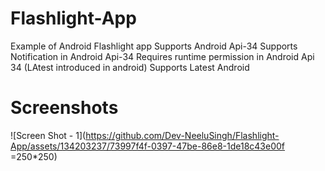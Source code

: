 # Flashlight-App
Example of Android Flashlight app 
Supports Android Api-34
Supports Notification in Android Api-34
Requires runtime permission in Android Api 34 (LAtest introduced in android)
Supports Latest Android
# Screenshots
![Screen Shot - 1](https://github.com/Dev-NeeluSingh/Flashlight-App/assets/134203237/73997f4f-0397-47be-86e8-1de18c43e00f =250*250)
